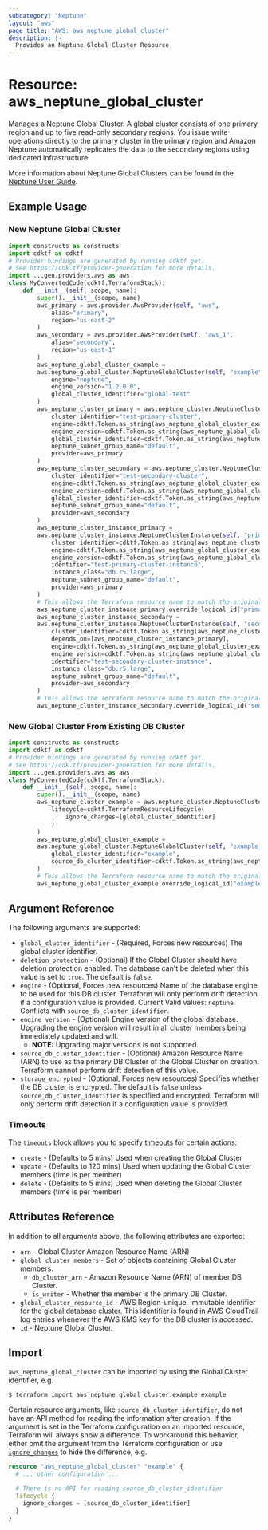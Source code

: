 ```yaml
---
subcategory: "Neptune"
layout: "aws"
page_title: "AWS: aws_neptune_global_cluster"
description: |-
  Provides an Neptune Global Cluster Resource
---
```


# Resource: aws_neptune_global_cluster

Manages a Neptune Global Cluster. A global cluster consists of one primary region and up to five read-only secondary regions. You issue write operations directly to the primary cluster in the primary region and Amazon Neptune automatically replicates the data to the secondary regions using dedicated infrastructure.

More information about Neptune Global Clusters can be found in the [Neptune User Guide](https://docs.aws.amazon.com/neptune/latest/userguide/neptune-global-database.html).

## Example Usage

### New Neptune Global Cluster

```python
import constructs as constructs
import cdktf as cdktf
# Provider bindings are generated by running cdktf get.
# See https://cdk.tf/provider-generation for more details.
import ...gen.providers.aws as aws
class MyConvertedCode(cdktf.TerraformStack):
    def __init__(self, scope, name):
        super().__init__(scope, name)
        aws_primary = aws.provider.AwsProvider(self, "aws",
            alias="primary",
            region="us-east-2"
        )
        aws_secondary = aws.provider.AwsProvider(self, "aws_1",
            alias="secondary",
            region="us-east-1"
        )
        aws_neptune_global_cluster_example =
        aws.neptune_global_cluster.NeptuneGlobalCluster(self, "example",
            engine="neptune",
            engine_version="1.2.0.0",
            global_cluster_identifier="global-test"
        )
        aws_neptune_cluster_primary = aws.neptune_cluster.NeptuneCluster(self, "primary",
            cluster_identifier="test-primary-cluster",
            engine=cdktf.Token.as_string(aws_neptune_global_cluster_example.engine),
            engine_version=cdktf.Token.as_string(aws_neptune_global_cluster_example.engine_version),
            global_cluster_identifier=cdktf.Token.as_string(aws_neptune_global_cluster_example.id),
            neptune_subnet_group_name="default",
            provider=aws_primary
        )
        aws_neptune_cluster_secondary = aws.neptune_cluster.NeptuneCluster(self, "secondary",
            cluster_identifier="test-secondary-cluster",
            engine=cdktf.Token.as_string(aws_neptune_global_cluster_example.engine),
            engine_version=cdktf.Token.as_string(aws_neptune_global_cluster_example.engine_version),
            global_cluster_identifier=cdktf.Token.as_string(aws_neptune_global_cluster_example.id),
            neptune_subnet_group_name="default",
            provider=aws_secondary
        )
        aws_neptune_cluster_instance_primary =
        aws.neptune_cluster_instance.NeptuneClusterInstance(self, "primary_5",
            cluster_identifier=cdktf.Token.as_string(aws_neptune_cluster_primary.id),
            engine=cdktf.Token.as_string(aws_neptune_global_cluster_example.engine),
            engine_version=cdktf.Token.as_string(aws_neptune_global_cluster_example.engine_version),
            identifier="test-primary-cluster-instance",
            instance_class="db.r5.large",
            neptune_subnet_group_name="default",
            provider=aws_primary
        )
        # This allows the Terraform resource name to match the original name. You can remove the call if you don't need them to match.
        aws_neptune_cluster_instance_primary.override_logical_id("primary")
        aws_neptune_cluster_instance_secondary =
        aws.neptune_cluster_instance.NeptuneClusterInstance(self, "secondary_6",
            cluster_identifier=cdktf.Token.as_string(aws_neptune_cluster_secondary.id),
            depends_on=[aws_neptune_cluster_instance_primary],
            engine=cdktf.Token.as_string(aws_neptune_global_cluster_example.engine),
            engine_version=cdktf.Token.as_string(aws_neptune_global_cluster_example.engine_version),
            identifier="test-secondary-cluster-instance",
            instance_class="db.r5.large",
            neptune_subnet_group_name="default",
            provider=aws_secondary
        )
        # This allows the Terraform resource name to match the original name. You can remove the call if you don't need them to match.
        aws_neptune_cluster_instance_secondary.override_logical_id("secondary")
```

### New Global Cluster From Existing DB Cluster

```python
import constructs as constructs
import cdktf as cdktf
# Provider bindings are generated by running cdktf get.
# See https://cdk.tf/provider-generation for more details.
import ...gen.providers.aws as aws
class MyConvertedCode(cdktf.TerraformStack):
    def __init__(self, scope, name):
        super().__init__(scope, name)
        aws_neptune_cluster_example = aws.neptune_cluster.NeptuneCluster(self, "example",
            lifecycle=cdktf.TerraformResourceLifecycle(
                ignore_changes=[global_cluster_identifier]
            )
        )
        aws_neptune_global_cluster_example =
        aws.neptune_global_cluster.NeptuneGlobalCluster(self, "example_1",
            global_cluster_identifier="example",
            source_db_cluster_identifier=cdktf.Token.as_string(aws_neptune_cluster_example.arn)
        )
        # This allows the Terraform resource name to match the original name. You can remove the call if you don't need them to match.
        aws_neptune_global_cluster_example.override_logical_id("example")
```

## Argument Reference

The following arguments are supported:

* `global_cluster_identifier` - (Required, Forces new resources) The global cluster identifier.
* `deletion_protection` - (Optional) If the Global Cluster should have deletion protection enabled. The database can't be deleted when this value is set to `true`. The default is `false`.
* `engine` - (Optional, Forces new resources) Name of the database engine to be used for this DB cluster. Terraform will only perform drift detection if a configuration value is provided. Current Valid values: `neptune`. Conflicts with `source_db_cluster_identifier`.
* `engine_version` - (Optional) Engine version of the global database. Upgrading the engine version will result in all cluster members being immediately updated and will.
    * **NOTE:** Upgrading major versions is not supported.
* `source_db_cluster_identifier` - (Optional) Amazon Resource Name (ARN) to use as the primary DB Cluster of the Global Cluster on creation. Terraform cannot perform drift detection of this value.
* `storage_encrypted` - (Optional, Forces new resources) Specifies whether the DB cluster is encrypted. The default is `false` unless `source_db_cluster_identifier` is specified and encrypted. Terraform will only perform drift detection if a configuration value is provided.

### Timeouts

The `timeouts` block allows you to specify [timeouts](https://www.terraform.io/docs/configuration/blocks/resources/syntax.html#operation-timeouts) for certain actions:

* `create` - (Defaults to 5 mins) Used when creating the Global Cluster
* `update` - (Defaults to 120 mins) Used when updating the Global Cluster members (time is per member)
* `delete` - (Defaults to 5 mins) Used when deleting the Global Cluster members (time is per member)

## Attributes Reference

In addition to all arguments above, the following attributes are exported:

* `arn` - Global Cluster Amazon Resource Name (ARN)
* `global_cluster_members` - Set of objects containing Global Cluster members.
    * `db_cluster_arn` - Amazon Resource Name (ARN) of member DB Cluster.
    * `is_writer` - Whether the member is the primary DB Cluster.
* `global_cluster_resource_id` - AWS Region-unique, immutable identifier for the global database cluster. This identifier is found in AWS CloudTrail log entries whenever the AWS KMS key for the DB cluster is accessed.
* `id` - Neptune Global Cluster.

## Import

`aws_neptune_global_cluster` can be imported by using the Global Cluster identifier, e.g.

```
$ terraform import aws_neptune_global_cluster.example example
```

Certain resource arguments, like `source_db_cluster_identifier`, do not have an API method for reading the information after creation. If the argument is set in the Terraform configuration on an imported resource, Terraform will always show a difference. To workaround this behavior, either omit the argument from the Terraform configuration or use [`ignore_changes`](https://www.terraform.io/docs/configuration/meta-arguments/lifecycle.html#ignore_changes) to hide the difference, e.g.

```terraform
resource "aws_neptune_global_cluster" "example" {
  # ... other configuration ...

  # There is no API for reading source_db_cluster_identifier
  lifecycle {
    ignore_changes = [source_db_cluster_identifier]
  }
}
```

<!-- cache-key: cdktf-0.17.0-pre.15 input-eb720692d7813904749ce67ecd63a1ec060ba80260e9a23e5e393fceabbe82ed -->
